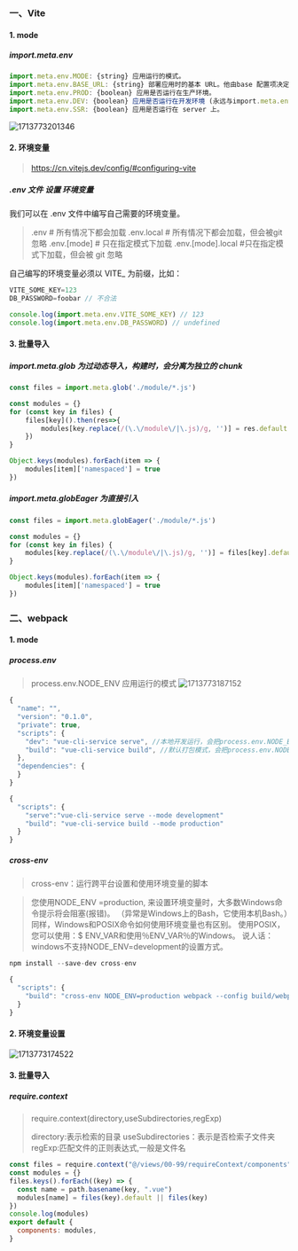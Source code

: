 ### 一、Vite
#### 1. mode
##### import.meta.env
```javascript
import.meta.env.MODE: {string} 应用运行的模式。
import.meta.env.BASE_URL: {string} 部署应用时的基本 URL。他由base 配置项决定。
import.meta.env.PROD: {boolean} 应用是否运行在生产环境。
import.meta.env.DEV: {boolean} 应用是否运行在开发环境 (永远与import.meta.env.PROD相反)。
import.meta.env.SSR: {boolean} 应用是否运行在 server 上。
```
![1713773201346](C:\Users\Administrator\AppData\Roaming\Typora\typora-user-images\1713773201346.png)
#### 2. 环境变量
> https://cn.vitejs.dev/config/#configuring-vite
##### .env 文件 设置 环境变量
我们可以在 .env 文件中编写自己需要的环境变量。

> .env                # 所有情况下都会加载 
> .env.local          # 所有情况下都会加载，但会被git 忽略 
> .env.[mode]         # 只在指定模式下加载 
> .env.[mode].local   #只在指定模式下加载，但会被 git 忽略

自己编写的环境变量必须以 VITE_ 为前缀，比如：
```javascript
VITE_SOME_KEY=123
DB_PASSWORD=foobar // 不合法

console.log(import.meta.env.VITE_SOME_KEY) // 123
console.log(import.meta.env.DB_PASSWORD) // undefined
```
####  3. 批量导入
##### import.meta.glob 为过动态导入，构建时，会分离为独立的 chunk
```javascript
const files = import.meta.glob('./module/*.js')

const modules = {}
for (const key in files) {
    files[key]().then(res=>{
        modules[key.replace(/(\.\/module\/|\.js)/g, '')] = res.default
    })
}

Object.keys(modules).forEach(item => {
    modules[item]['namespaced'] = true
})
```
##### import.meta.globEager 为直接引入
```javascript
const files = import.meta.globEager('./module/*.js')

const modules = {}
for (const key in files) {
    modules[key.replace(/(\.\/module\/|\.js)/g, '')] = files[key].default
}

Object.keys(modules).forEach(item => {
    modules[item]['namespaced'] = true
})
```
### 二、webpack
#### 1. mode
##### process.env

> process.env.NODE_ENV  应用运行的模式
> ![1713773187152](C:\Users\Administrator\AppData\Roaming\Typora\typora-user-images\1713773187152.png)
```javascript
{
  "name": "",
  "version": "0.1.0",
  "private": true,
  "scripts": {
    "dev": "vue-cli-service serve", //本地开发运行，会把process.env.NODE_ENV设置为'development'
    "build": "vue-cli-service build", //默认打包模式，会把process.env.NODE_ENV设置为'production'
  },
  "dependencies": {
  }
}
```
```javascript
{
  "scripts": {
  	"serve":"vue-cli-service serve --mode development"
    "build": "vue-cli-service build --mode production"
  }
}
```
##### cross-env

> cross-env：运行跨平台设置和使用环境变量的脚本


> 您使用NODE_ENV =production, 来设置环境变量时，大多数Windows命令提示将会阻塞(报错)。 （异常是Windows上的Bash，它使用本机Bash。）同样，Windows和POSIX命令如何使用环境变量也有区别。 使用POSIX，您可以使用：$ ENV_VAR和使用％ENV_VAR％的Windows。
> 说人话：windows不支持NODE_ENV=development的设置方式。

```javascript
npm install --save-dev cross-env
```

```javascript
{
  "scripts": {
    "build": "cross-env NODE_ENV=production webpack --config build/webpack.config.js"
  }
}
```
#### 2. 环境变量设置 
![1713773174522](C:\Users\Administrator\AppData\Roaming\Typora\typora-user-images\1713773174522.png)
#### 3. 批量导入
##### require.context

> require.context(directory,useSubdirectories,regExp)
>
> directory:表示检索的目录 
> useSubdirectories：表示是否检索子文件夹
> regExp:匹配文件的正则表达式,一般是文件名

```javascript
const files = require.context("@/views/00-99/requireContext/components", false, /\.vue$/)
const modules = {}
files.keys().forEach((key) => {
  const name = path.basename(key, ".vue")
  modules[name] = files(key).default || files(key)
})
console.log(modules)
export default {
  components: modules,
}
```
